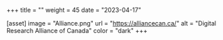 +++
title = ""
weight = 45
date = "2023-04-17"

[asset]
  image = "Alliance.png"
  url = "https://alliancecan.ca/"
  alt = "Digital Research Alliance of Canada"
  color = "dark"
+++
